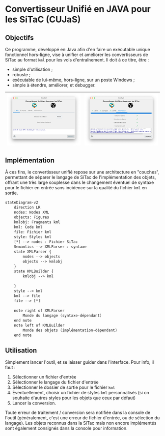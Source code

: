 # Convertisseur Unifié en JAVA pour les SiTaC (CUJaS)

## Objectifs
Ce programme, développé en Java afin d'en faire un exécutable unique fonctionnel hors-ligne, vise à unifier et améliorer les convertisseurs de SiTac au format `kml` pour les vols d'entraînement.
Il doit à ce titre, être :
- simple d'utilisation ;
- robuste ;
- exécutable de lui-même, hors-ligne, sur un poste Windows ;
- simple à étendre, améliorer, et debugger.

| ![screen1.png](src/main/resources/screenshots/screen1.png) | ![screen2.png](src/main/resources/screenshots/screen2.png) |
|------------------------------------------------------------|------------------------------------------------------------|



## Implémentation
À ces fins, le convertisseur unifié repose sur une architecture en "couches", permettant de séparer le langage de SiTac de l'implémentation des objets, offrant une très large souplesse dans le changement éventuel de syntaxe pour le fichier en entrée sans incidence sur la qualité du fichier `kml` en sortie.

```mermaid
stateDiagram-v2
    direction LR
    nodes: Nodes XML
    objects: Figures
    kmlobj: Fragments kml
    kml: Code kml
    file: Fichier kml
    style: Styles kml
    [*] --> nodes : Fichier SiTac
    Semantics --> XMLParser : syntaxe
    state XMLParser {
        nodes --> objects
        objects --> kmlobj
    }
    state KMLBuilder {
        kmlobj --> kml
        
    }
    style --> kml
    kml --> file
    file --> [*]
    
    note right of XMLParser
        Monde du langage (syntaxe-dépendant)
    end note
    note left of KMLBuilder
        Monde des objets (implémentation-dépendant)
    end note
```


## Utilisation
Simplement lancer l'outil, et se laisser guider dans l'interface. Pour info, il faut :
1. Sélectionner un fichier d'entrée
2. Sélectionner le langage du fichier d'entrée
3. Sélectionner le dossier de sortie pour le fichier `kml`
4. Éventuellement, choisir un fichier de styles `kml` personnalisés (si on souhaite d'autres styles pour les objets que ceux par défaut)
5. Lancer la conversion.

Toute erreur de traitement / conversion sera notifiée dans la console de l'outil (généralement, c'est une erreur de fichier d'entrée, ou de sélection du langage).
Les objets reconnus dans la SiTac mais non encore implémentés sont également consignés dans la console pour information.
